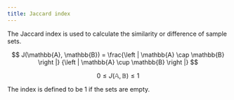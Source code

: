 ```yaml
---
title: Jaccard index
---
```

The Jaccard index is used to calculate the similarity or difference
of sample sets.

$$
J(\mathbb{A}, \mathbb{B}) =
\frac{\left | \mathbb{A} \cap \mathbb{B} \right |}
{\left | \mathbb{A} \cup \mathbb{B} \right |}
$$

$$
0 \leq J(\mathbb{A}, \mathbb{B}) \leq 1
$$

The index is defined to be 1 if the sets are empty.
